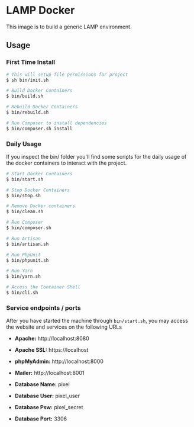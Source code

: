 # LAMP Docker
This image is to build a generic LAMP environment.

## Usage

### First Time Install
```bash
# This will setup file permissions for project
$ sh bin/init.sh

# Build Docker Containers
$ bin/build.sh

# Rebuild Docker Containers
$ bin/rebuild.sh

# Run Composer to install dependencies
$ bin/composer.sh install

```

### Daily Usage
If you inspect the bin/ folder you'll find some scripts for the daily usage of the docker containers to interact with the project.
```bash
# Start Docker Containers
$ bin/start.sh

# Stop Docker Containers
$ bin/stop.sh

# Remove Docker containers
$ bin/clean.sh

# Run Composer
$ bin/composer.sh

# Run Artisan
$ bin/artisan.sh

# Run PhpUnit
$ bin/phpunit.sh

# Run Yarn
$ bin/yarn.sh

# Access the Container Shell
$ bin/cli.sh

```

### Service endpoints / ports
After you have started the machine through `bin/start.sh`, you may access the website and services on the following URLs

- **Apache:** http://localhost:8080
- **Apache SSL:** https://localhost
- **phpMyAdmin:** http://localhost:8000
- **Mailer:** http://localhost:8001

- **Database Name:** pixel
- **Database User:** pixel_user
- **Database Psw:** pixel_secret
- **Database Port:** 3306

